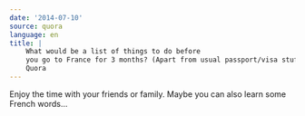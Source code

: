 ```yaml
---
date: '2014-07-10'
source: quora
language: en
title: |
    What would be a list of things to do before
    you go to France for 3 months? (Apart from usual passport/visa stuff) -
    Quora
---
```


Enjoy the time with your friends or family. Maybe you can also learn
some French words\...

